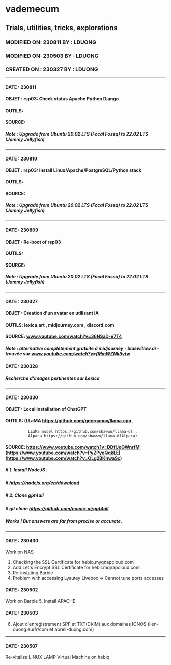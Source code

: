 # vademecum
## Trials, utilities, tricks, explorations
### MODIFIED ON: 230811 BY : LDUONG
### MODIFIED ON: 230503 BY : LDUONG
### CREATED ON : 230327 BY : LDUONG
---
#### DATE  : 230811
#### OBJET : rsp03: Check status Apache Python Django
#### OUTILS: 
#### SOURCE: 
##### Note : Upgrade from Ubuntu 20.02 LTS (Focal Fossa) to 22.02 LTS (Jammy Jellyfish)
---
#### DATE  : 230810
#### OBJET : rsp03: Install Linux/Apache/PostgreSQL/Python stack
#### OUTILS: 
#### SOURCE: 
##### Note : Upgrade from Ubuntu 20.02 LTS (Focal Fossa) to 22.02 LTS (Jammy Jellyfish)
---
#### DATE  : 230809
#### OBJET : Re-boot of rsp03
#### OUTILS: 
#### SOURCE: 
##### Note : Upgrade from Ubuntu 20.02 LTS (Focal Fossa) to 22.02 LTS (Jammy Jellyfish)
---
#### DATE  : 230327
#### OBJET : Creation d'un avatar en utilisant IA
#### OUTILS: lexica.art , midjourney.com , discord.com
#### SOURCE: www.youtube.com/watch?v=36NSaD-e7T4
##### Note : alternative complètement gratuite à midjourney - bluewillow.ai - trouvée sur www.youtube.com/watch?v=fMmWZNk5ytw

#### DATE  : 230328
##### Recherche d'images pertinentes sur Lexica
---
#### DATE  : 230330
#### OBJET : Local installation of ChatGPT
#### OUTILS: (LLaMA https://github.com/ggerganov/llama.cpp ,
              LLaMa model https://github.com/shawwn/llama-dl ,
              Alpaca https://github.com/shawwn/llama-dlAlpaca) 
#### SOURCE: https://www.youtube.com/watch?v=DDfUoQWnrfM (https://www.youtube.com/watch?v=PyZPyqQqkLE) (https://www.youtube.com/watch?v=OLg2BKhwaSc)

##### # 1. Install NodeJS :
##### # https://nodejs.org/en/download
##### # 2. Clone gpt4all
##### # git clone https://github.com/nomic-ai/gpt4all
##### Works ! But answers are far from precise or accurate.
---
#### DATE  : 230430 
Work on NAS
1. Checking the SSL Certificate for hebiq.myqnapcloud.com
2. Add Let's Encrypt SSL Certificate for hebir.mqnapcloud.com
3. Re-instating Barbie
4. Problem with accessing Lyautey Livebox => Cannot tune ports accesses
#### DATE  : 230502
Work on Barbie
5. Install APACHE
#### DATE  : 230503
6. Ajout d'enregistrement SPF et TXT(DKIM) aux domaines IONOS (lien-duong.eu/fr/com et abrell-duong.com)
---
#### DATE  : 230507
Re-vitalize LINUX LAMP Virtual Machine on hebiq
